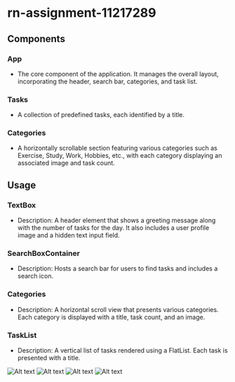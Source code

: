 # rn-assignment-11217289
## Components

### App
- The core component of the application. It manages the overall layout, incorporating the header, search bar, categories, and task list.

### Tasks
- A collection of predefined tasks, each identified by a title.

### Categories
- A horizontally scrollable section featuring various categories such as Exercise, Study, Work, Hobbies, etc., with each category displaying an associated image and task count.

## Usage

### TextBox
- Description: A header element that shows a greeting message along with the number of tasks for the day. It also includes a user profile image and a hidden text input field.

### SearchBoxContainer
- Description: Hosts a search bar for users to find tasks and includes a search icon.

### Categories
- Description: A horizontal scroll view that presents various categories. Each category is displayed with a title, task count, and an image.

### TaskList
- Description: A vertical list of tasks rendered using a FlatList. Each task is presented with a title.

![Alt text](image.png)
![Alt text](image-1.png)
![Alt text](image-2.png)
![Alt text](image-3.png)